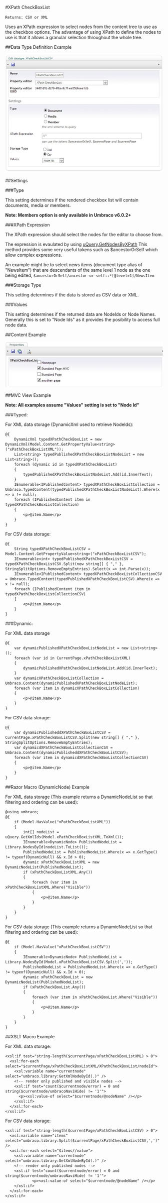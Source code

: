 #XPath CheckBoxList

`Returns: CSV or XML`

Uses an XPath expression to select nodes from the content tree to use as the checkbox options. The advantage of using XPath to define the nodes to use is that it allows a granular selection throughout the whole tree.

##Data Type Definition Example

![Ultimate Picker Data Type Definition](images/XPath-Checkbox-List-DataType.jpg?raw=true)

##Settings

###Type

This setting determines if the rendered checkbox list will contain documents, media or members.

**Note: Members option is only available in Umbraco v6.0.2+**

###XPath Expression 

The XPath expression should select the nodes for the editor to choose from.

The expression is evaulated by using [uQuery.GetNodesByXPath](../../../../Reference/Querying/uQuery/Content/Nodes.md) This method provides some very useful tokens such as $ancestorOrSelf which allow complex expressions.

An example might be to select news items (document type alias of "NewsItem") that are descendants of the same level 1 node as the one being edited, `$ancestorOrSelf/ancestor-or-self::*[@level=1]/NewsItem`

###Storage Type

This setting determines if the data is stored as CSV data or XML.

###Values

This setting determines if the returned data are NodeIds or Node Names. Generally this is set to "Node Ids" as it provides the posibility to access full node data.

##Content Example 

![XPath Checkbox List](images/XPath-Checkbox-List-Content.jpg?raw=true)

##MVC View Example

**Note: All examples assume "Values" setting is set to "Node Id"**

###Typed:

For XML data storage (DynamicXml used to retrieve NodeIds):

    @{
        DynamicXml typedXPathCheckBoxList = new DynamicXml(Model.Content.GetPropertyValue<string>("xPathCheckBoxListXML"));
        List<string> typedPublishedXPathCheckBoxListNodeList = new List<string>();
        foreach (dynamic id in typedXPathCheckBoxList)                
        {
            typedPublishedXPathCheckBoxListNodeList.Add(id.InnerText); 
        }                        
        IEnumerable<IPublishedContent> typedXPathCheckBoxListCollection = Umbraco.TypedContent(typedPublishedXPathCheckBoxListNodeList).Where(x => x != null);
        foreach (IPublishedContent item in typedXPathCheckBoxListCollection)
        {     
            <p>@item.Name</p>         
        }       
    }

For CSV data storage:

    @{
        String typedXPathCheckBoxListCSV = Model.Content.GetPropertyValue<string>("xPathCheckBoxListCSV");
        IEnumerable<int> typedPublishedXPathCheckBoxListCSV = typedXPathCheckBoxListCSV.Split(new string[] { "," }, StringSplitOptions.RemoveEmptyEntries).Select(x => int.Parse(x));
        IEnumerable<IPublishedContent> typedXPathCheckBoxListCollectionCSV = Umbraco.TypedContent(typedPublishedXPathCheckBoxListCSV).Where(x => x != null);
        foreach (IPublishedContent item in typedXPathCheckBoxListCollectionCSV)
        {     
            <p>@item.Name</p>         
        }       
    }

###Dynamic: 

For XML data storage

    @{
        var dynamicPublishedXPathCheckBoxListNodeList = new List<string>();
        foreach (var id in CurrentPage.xPathCheckBoxListXML)                
        {
            dynamicPublishedXPathCheckBoxListNodeList.Add(id.InnerText); 
        }
        var dynamicXPathCheckBoxListCollection = Umbraco.Content(dynamicPublishedXPathCheckBoxListNodeList);
        foreach (var item in dynamicXPathCheckBoxListCollection)
        {     
            <p>@item.Name</p>         
        }       
    }   

For CSV data storage:

    @{
        var dynamicPublisheddXPathCheckBoxListCSV = CurrentPage.xPathCheckBoxListCSV.Split(new string[] { "," }, StringSplitOptions.RemoveEmptyEntries);
        var dynamicdXPathCheckBoxListCollectionCSV = Umbraco.Content(dynamicPublisheddXPathCheckBoxListCSV);
        foreach (var item in dynamicdXPathCheckBoxListCollectionCSV)
        {     
            <p>@item.Name</p>         
        }       
    }

##Razor Macro (DynamicNode) Example

For XML data storage (This example returns a DynamicNodeList so that filtering and ordering can be used):

	@using umbraco; 
	@{
	    if (Model.HasValue("xPathCheckBoxListXML"))
	    {
	        int[] nodeList = uQuery.GetXmlIds(Model.xPathCheckBoxListXML.ToXml());      
	        IEnumerable<DynamicNode> PublishedNodeList = Library.NodesById(nodeList.ToList());        
	        PublishedNodeList = PublishedNodeList.Where(x => x.GetType() != typeof(DynamicNull) && x.Id > 0);
	        dynamic xPathCheckBoxListXML = new DynamicNodeList(PublishedNodeList);
	        if (xPathCheckBoxListXML.Any())
	        {
	            foreach (var item in xPathCheckBoxListXML.Where("Visible"))
	            {                   
	                <p>@item.Name</p>      
	            }               
	        }
	    } 
	}

For CSV data storage (This example returns a DynamicNodeList so that filtering and ordering can be used):

	@{
	    if (Model.HasValue("xPathCheckBoxListCSV"))
	    {
	        IEnumerable<DynamicNode> PublishedNodeList = Library.NodesById(Model.xPathCheckBoxListCSV.Split(','));        
	        PublishedNodeList = PublishedNodeList.Where(x => x.GetType() != typeof(DynamicNull) && x.Id > 0);
	        dynamic xPathCheckBoxList = new DynamicNodeList(PublishedNodeList);
	        if (xPathCheckBoxList.Any())
	        {
	            foreach (var item in xPathCheckBoxList.Where("Visible"))
	            {                   
	                <p>@item.Name</p>      
	            }               
	        }
	    } 
	}

##XSLT Macro Example

For XML data storage:

	<xsl:if test="string-length($currentPage/xPathCheckBoxListXML) > 0">
	  <xsl:for-each select="$currentPage/xPathCheckBoxListXML/XPathCheckBoxList/nodeId">
	    <xsl:variable name="currentnode" select="umbraco.library:GetXmlNodeById(.)" />
	    <!-- render only published and visible nodes -->
	    <xsl:if test="count($currentnode/error) = 0 and string($currentnode/umbracoNaviHide) != '1'">
	      <p><xsl:value-of select="$currentnode/@nodeName" /></p>
	    </xsl:if>
	  </xsl:for-each>
	</xsl:if>

For CSV data storage:

	<xsl:if test="string-length($currentPage/xPathCheckBoxListCSV) > 0">  
	  <xsl:variable name="items" select="umbraco.library:Split($currentPage/xPathCheckBoxListCSV,',')" />  
	  <xsl:for-each select="$items//value">
	    <xsl:variable name="currentnode" select="umbraco.library:GetXmlNodeById(.)" />
	    <!-- render only published nodes -->
	    <xsl:if test="count($currentnode/error) = 0 and string($currentnode/umbracoNaviHide) != '1'">  
	        	<p><xsl:value-of select="$currentnode/@nodeName" /></p>
	    </xsl:if>                       
	  </xsl:for-each>     
	</xsl:if>
